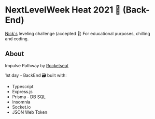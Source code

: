 # NextLevelWeek Heat 2021 :rocket: (Back-End)
[Nick´s](https://github.com/nikolaslopes) leveling challenge (accepted :see_no_evil:)
For educational purposes, chilling and coding. 


## About 
 Impulse Pathway by [Rocketseat](https://www.rocketseat.com.br/)
 
 1st day - BackEnd :card_file_box: built with:
 
- Typescript
- Express.js
- Prisma - DB SQL
- Insomnia
- Socket.io
- JSON Web Token 
